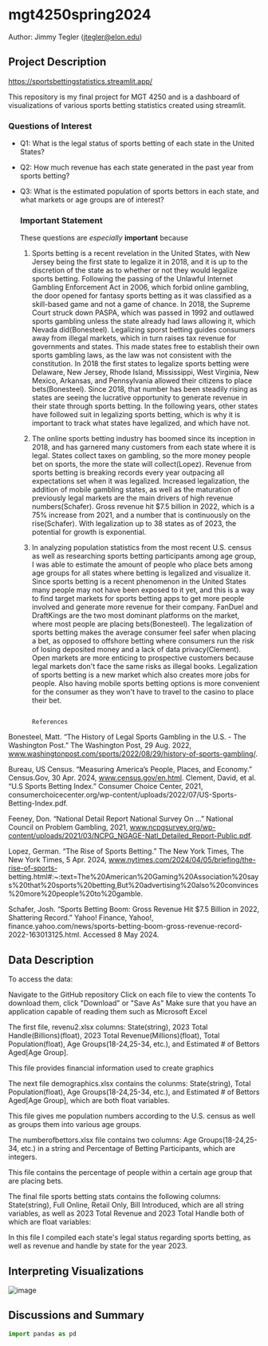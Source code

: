 # mgt4250spring2024
Author: Jimmy Tegler (jtegler@elon.edu)
## Project Description
https://sportsbettingstatistics.streamlit.app/

This repository is my final project for MGT 4250 and is a dashboard of visualizations of various sports betting statistics created using streamlit.
### Questions of Interest
- Q1: What is the legal status of sports betting of each state in the United States?
- Q2: How much revenue has each state generated in the past year from sports betting?
- Q3: What is the estimated population of sports bettors in each state, and what markets or age groups are of interest?

  ### Important Statement
  These questions are *especially* **important** because
  1. Sports betting is a recent revelation in the United States, with New Jersey being the first state to legalize it in 2018, and it is up to the discretion of the state as to whether or not they would legalize sports betting. Following the passing of the Unlawful Internet Gambling Enforcement Act in 2006, which forbid online gambling, the door opened for fantasy sports betting as it was classified as a skill-based game and not a game of chance. In 2018, the Supreme Court struck down PASPA, which was passed in 1992 and outlawed sports gambling unless the state already had laws allowing it, which Nevada did(Bonesteel). Legalizing sporst betting guides consumers away from illegal markets, which in turn raises tax revenue for governments and states. This made states free to establish their own sports gambling laws, as the law was not consistent with the constitution. In 2018 the first states to legalize sports betting were Delaware, New Jersey, Rhode Island, Mississippi, West Virginia, New Mexico, Arkansas, and Pennsylvania allowed their citizens to place bets(Bonesteel). Since 2018, that number has been steadily rising as states are seeing the lucrative opportunity to generate revenue in their state through sports betting. In the following years, other states have followed suit in legalizing sports betting, which is why it is important to track what states have legalized, and which have not. 
  2. The online sports betting industry has boomed since its inception in 2018, and has garnered many customers from each state where it is legal. States collect taxes on gambling, so the more money people bet on sports, the more the state will collect(Lopez). Revenue from sports betting is breaking records every year outpacing all expectations set when it was legalized. Increased legalization, the addition of mobile gambling states, as well as the maturation of previously legal markets are the main drivers of high revenue numbers(Schafer). Gross revenue hit $7.5 billion in 2022, which is a 75% increase from 2021, and a number that is continuously on the rise(Schafer). With legalization up to 38 states as of 2023, the potential for growth is exponential. 
  3. In analyzing population statistics from the most recent U.S. census as well as researching sports betting participants among age group, I was able to estimate the amount of people who place bets among age groups for all states where betting is legalized and visualize it. Since sports betting is a recent phenomenon in the United States many people may not have been exposed to it yet, and this is a way to find target markets for sports betting apps to get more people involved and generate more revenue for their company. FanDuel and DraftKings are the two most dominant platforms on the market, where most people are placing bets(Bonesteel). The legalization of sports betting makes the average consumer feel safer when placing a bet, as opposed to offshore betting where consumers run the risk of losing deposited money and a lack of data privacy(Clement). Open markets are more enticing to prospective customers because legal markets don't face the same risks as illegal books. Legalization of sports betting is a new market which also creates more jobs for people. Also having mobile sports betting options is more convenient for the consumer as they won't have to travel to the casino to place their bet. 


                                                                  References
Bonesteel, Matt. “The History of Legal Sports Gambling in the U.S. - The Washington Post.” The Washington Post, 29 Aug. 2022, www.washingtonpost.com/sports/2022/08/29/history-of-sports-gambling/. 

Bureau, US Census. “Measuring America’s People, Places, and Economy.” Census.Gov, 30 Apr. 2024, www.census.gov/en.html. 
Clement, David, et al. “U.S Sports Betting Index.” Consumer Choice Center, 2021, consumerchoicecenter.org/wp-content/uploads/2022/07/US-Sports-Betting-Index.pdf. 

Feeney, Don. “National Detail Report National Survey On ...” National Council on Problem Gambling, 2021, www.ncpgsurvey.org/wp-content/uploads/2021/03/NCPG_NGAGE-Natl_Detailed_Report-Public.pdf. 

Lopez, German. “The Rise of Sports Betting.” The New York Times, The New York Times, 5 Apr. 2024, www.nytimes.com/2024/04/05/briefing/the-rise-of-sports-    betting.html#:~:text=The%20American%20Gaming%20Association%20says%20that%20sports%20betting,But%20advertising%20also%20convinces%20more%20people%20to%20gamble. 

Schafer, Josh. “Sports Betting Boom: Gross Revenue Hit $7.5 Billion in 2022, Shattering Record.” Yahoo! Finance, Yahoo!, finance.yahoo.com/news/sports-betting-boom-gross-revenue-record-2022-163013125.html. Accessed 8 May 2024. 



## Data Description
To access the data:

Navigate to the GitHub repository
Click on each file to view the contents
To download them, click "Download" or "Save As"
Make sure that you have an application capable of reading them such as Microsoft Excel

The first file, revenu2.xlsx columns: State(string), 2023 Total Handle(Billions)(float), 2023 Total Revenue(Millions)(float), Total Population(float), Age Groups(18-24,25-34, etc.), and Estimated # of Bettors Aged[Age Group].
  
  This file provides financial information used to create graphics

The next file demographics.xlsx contains the colunms: State(string), Total Population(float),  Age Groups(18-24,25-34, etc.), and Estimated # of Bettors Aged[Age Group], which are both float variables.
  
  This file gives me population numbers according to the U.S. census as well as groups them into various age groups.

The numberofbettors.xlsx file contains two columns: Age Groups(18-24,25-34, etc.) in a string and Percentage of Betting Participants, which are integers.
  
  This file contains the percentage of people within a certain age group that are placing bets.

The final file sports betting stats contains the following columns: State(string), Full Online, Retail Only, Bill Introduced, which are all string variables, as well as 2023 Total Revenue and 2023 Total Handle both of which are float variables:
  
  In this file I compiled each state's legal status regarding sports betting, as well as revenue and handle by state for the year 2023.
  



## Interpreting Visualizations
![image](https://github.com/jtegler11/mgt4250spring2024/assets/167884630/d7faaf84-a214-41f7-b6d1-39b0f1caf1b0)

## Discussions and Summary

```python
import pandas as pd
```
